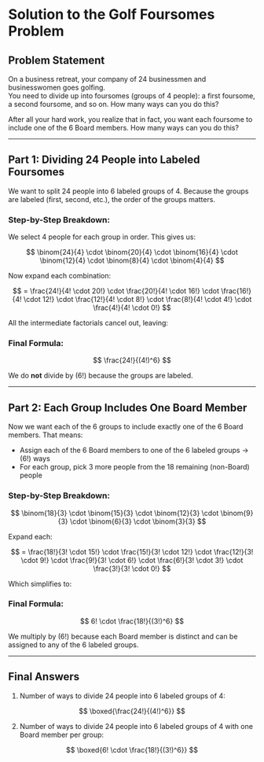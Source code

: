 # Solution to the Golf Foursomes Problem


## Problem Statement


On a business retreat, your company of 24 businessmen and businesswomen goes golfing.  
You need to divide up into foursomes (groups of 4 people): a first foursome, a second foursome, and so on. How many ways can you do this?


After all your hard work, you realize that in fact, you want each foursome to include one of the 6 Board members. How many ways can you do this?


---


## Part 1: Dividing 24 People into Labeled Foursomes


We want to split 24 people into 6 labeled groups of 4. Because the groups are labeled (first, second, etc.), the order of the groups matters.


### Step-by-Step Breakdown:


We select 4 people for each group in order. This gives us:


$$
\binom{24}{4} \cdot \binom{20}{4} \cdot \binom{16}{4} \cdot \binom{12}{4} \cdot \binom{8}{4} \cdot \binom{4}{4}
$$


Now expand each combination:


$$
= \frac{24!}{4! \cdot 20!} \cdot \frac{20!}{4! \cdot 16!} \cdot \frac{16!}{4! \cdot 12!} \cdot \frac{12!}{4! \cdot 8!} \cdot \frac{8!}{4! \cdot 4!} \cdot \frac{4!}{4! \cdot 0!}
$$


All the intermediate factorials cancel out, leaving:


### Final Formula:


$$
\frac{24!}{(4!)^6}
$$


We do **not** divide by \(6!\) because the groups are labeled.


---


## Part 2: Each Group Includes One Board Member


Now we want each of the 6 groups to include exactly one of the 6 Board members. That means:


- Assign each of the 6 Board members to one of the 6 labeled groups -> \(6!\) ways
- For each group, pick 3 more people from the 18 remaining (non-Board) people


### Step-by-Step Breakdown:


$$
\binom{18}{3} \cdot \binom{15}{3} \cdot \binom{12}{3} \cdot \binom{9}{3} \cdot \binom{6}{3} \cdot \binom{3}{3}
$$


Expand each:


$$
= \frac{18!}{3! \cdot 15!} \cdot \frac{15!}{3! \cdot 12!} \cdot \frac{12!}{3! \cdot 9!} \cdot \frac{9!}{3! \cdot 6!} \cdot \frac{6!}{3! \cdot 3!} \cdot \frac{3!}{3! \cdot 0!}
$$


Which simplifies to:


### Final Formula:


$$
6! \cdot \frac{18!}{(3!)^6}
$$


We multiply by \(6!\) because each Board member is distinct and can be assigned to any of the 6 labeled groups.


---


## Final Answers


1. Number of ways to divide 24 people into 6 labeled groups of 4:


$$
\boxed{\frac{24!}{(4!)^6}}
$$


2. Number of ways to divide 24 people into 6 labeled groups of 4 with one Board member per group:


$$
\boxed{6! \cdot \frac{18!}{(3!)^6}}
$$
